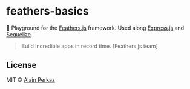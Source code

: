 # feathers-basics

:eagle: Playground for the [Feathers.js](https://docs.feathersjs.com) framework. Used along [Express.js](https://expressjs.com/) and [Sequelize](http://docs.sequelizejs.com/).

> Build incredible apps in record time. [Feathers.js team] 



## License
MIT © [Alain Perkaz](https://aperkaz.github.io)